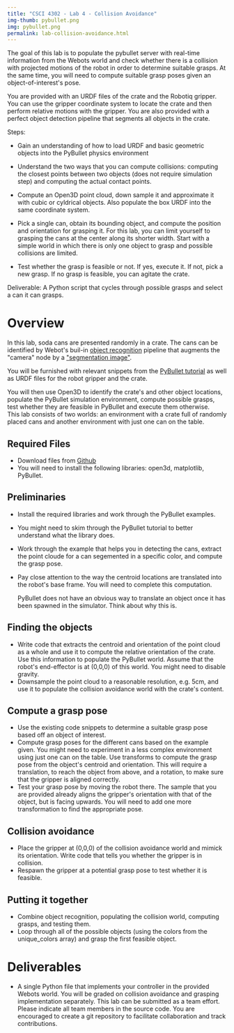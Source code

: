 ```yaml
---
title: "CSCI 4302 - Lab 4 - Collision Avoidance"
img-thumb: pybullet.png
img: pybullet.png
permalink: lab-collision-avoidance.html
---
```


The goal of this lab is to populate the pybullet server with real-time information from the Webots world and check whether there is a collision with projected motions of the robot in order to determine suitable grasps.
At the same time, you will need to compute suitable grasp poses given an object-of-interest's pose.

You are provided with an URDF files of the crate and the Robotiq gripper. You can use the gripper coordinate system to locate the crate and then perform relative motions with the gripper. You are also provided with a perfect object detection pipeline that segments all objects in the crate.

Steps:

* Gain an understanding of how to load URDF and basic geometric objects into the PyBullet physics environment

* Understand the two ways that you can compute collisions: computing the closest points between two objects (does not require simulation step) and computing the actual contact points.

* Compute an Open3D point cloud, down sample it and approximate it with cubic or cyldrical objects. Also populate the box URDF into the same coordinate system.

* Pick a single can, obtain its bounding object, and compute the position and orientation for grasping it. For this lab, you can limit yourself to grasping the cans at the center along its shorter width. Start with a simple world in which there is only one object to grasp and possible collisions are limited.

* Test whether the grasp is feasible or not. If yes, execute it. If not, pick a new grasp. If no grasp is feasible, you can agitate the crate.

Deliverable: A Python script that cycles through possible grasps and select a can it can grasps.

# Overview

In this lab, soda cans are presented randomly in a crate. The cans can be identified by Webot's buil-in [object recognition](https://www.cyberbotics.com/doc/reference/recognition) pipeline that augments the "camera" node by a ["segmentation image"](https://www.cyberbotics.com/doc/reference/camera#wb_camera_recognition_get_segmentation_image).
   
You will be furnished with relevant snippets from the [PyBullet tutorial](https://usermanual.wiki/Document/pybullet20quickstart20guide.479068914/view) as well as URDF files for the robot gripper and the crate. 

You will then use Open3D to identify the crate's and other object locations, populate the PyBullet simulation environment, compute possible grasps, test whether they are feasible in PyBullet and execute them otherwise.  
This lab consists of two worlds: an environment with a crate full of randomly placed cans and another environment with just one can on the table. 

## Required Files

- Download files from [Github](https://github.com/Introduction-to-Autonomous-Robots/labs/tree/main/csci4302manipulation/lab4_collisionavoidance)
- You will need to install the following libraries: open3d, matplotlib, PyBullet.

## Preliminaries

- Install the required libraries and work through the PyBullet examples. 
- You might need to skim through the PyBullet tutorial to better understand what the library does. 
- Work through the example that helps you in detecting the cans, extract the point cloude for a can segemented in a specific color, and compute the grasp pose.
- Pay close attention to the way the centroid locations are translated into the robot's base frame. You will need to complete this computation.  


	PyBullet does not have an obvious way to translate an object once it has been spawned in the simulator. Think about why this is.

## Finding the objects

- Write code that extracts the centroid and orientation of the point cloud as a whole and use it to compute the relative orientation of the crate. Use this information to populate the PyBullet world. Assume that the robot's end-effector is at (0,0,0) of this world. You might need to disable gravity. 
- Downsample the point cloud to a reasonable resolution, e.g. 5cm, and  use it to populate the collision avoidance world with the crate's content.


## Compute a grasp pose

- Use the existing code snippets to determine a suitable grasp pose based off an object of interest. 
- Compute grasp poses for the different cans based on the example given. You might need to experiment in a less complex environment using just one can on the table. Use transforms to compute the grasp pose from the object's centroid and orientation. This will require a translation, to reach the object from above, and a rotation, to make sure that the gripper is aligned correctly. 
- Test your grasp pose by moving the robot there. The sample that you are provided already aligns the gripper's orientation with that of the object, but is facing upwards. You will need to add one more transformation to find the appropriate pose. 

## Collision avoidance

- Place the gripper at (0,0,0) of the collision avoidance world and mimick its orientation. Write code that tells you whether the gripper is in collision.
- Respawn the gripper at a potential grasp pose to test whether it is feasible.

## Putting it together

- Combine object recognition, populating the collision world, computing grasps, and testing them.
- Loop through all of the possible objects (using the colors from the unique_colors array) and grasp the first feasible object. 


# Deliverables

- A single Python file that implements your controller in the provided Webots world. You will be graded on collision avoidance and grasping implementation separately. This lab can be submitted as a team effort. Please indicate all team members in the source code. You are encouraged to create a git repository to facilitate collaboration and track contributions. 
